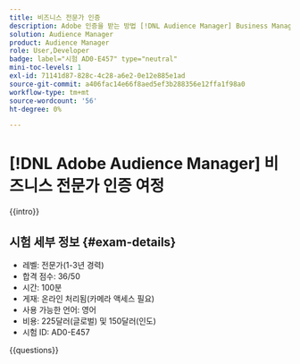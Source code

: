 ```yaml
---
title: 비즈니스 전문가 인증
description: Adobe 인증을 받는 방법 [!DNL Audience Manager] Business Manager Expert를 알아봅니다.
solution: Audience Manager
product: Audience Manager
role: User,Developer
badge: label="시험 AD0-E457" type="neutral"
mini-toc-levels: 1
exl-id: 71141d87-828c-4c28-a6e2-0e12e885e1ad
source-git-commit: a406fac14e66f8aed5ef3b288356e12ffa1f98a0
workflow-type: tm+mt
source-wordcount: '56'
ht-degree: 0%

---
```


# [!DNL Adobe Audience Manager] 비즈니스 전문가 인증 여정

{{intro}}

## 시험 세부 정보 {#exam-details}

* 레벨: 전문가(1-3년 경력)
* 합격 점수: 36/50
* 시간: 100분
* 게재: 온라인 처리됨(카메라 액세스 필요)
* 사용 가능한 언어: 영어
* 비용: 225달러(글로벌) 및 150달러(인도)
* 시험 ID: AD0-E457

{{questions}}
